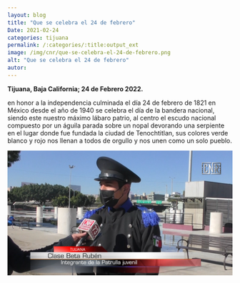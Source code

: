 ```yaml
---
layout: blog
title: "Que se celebra el 24 de febrero"
Date: 2021-02-24
categories: tijuana
permalink: /:categories/:title:output_ext
image: /img/cnr/que-se-celebra-el-24-de-febrero.png
alt: "Que se celebra el 24 de febrero"
autor:
---
```


**Tijuana, Baja California; 24 de Febrero 2022.** 

en honor a la independencia culminada el día 24 de febrero de 1821 en México desde el año de 1940 se celebra el día de la bandera nacional, siendo este nuestro máximo lábaro patrio, al centro el escudo nacional compuesto por un águila parada sobre un nopal devorando una serpiente en el lugar donde fue fundada la ciudad de Tenochtitlan, sus colores verde blanco y rojo nos llenan a todos de orgullo y nos unen como un solo pueblo.


<div id="carouselExampleSlidesOnly" class="carousel slide" data-ride="carousel">
  <div class="carousel-inner">
    <div class="carousel-item active">
       <img class="d-block w-100" src="/img/cnr/que-se-celebra-el-24-de-febrero.png" loading="lazy"  alt="Que se celebra el 24 de febrero">
    </div>
  </div>
</div>